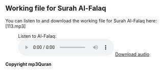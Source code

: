 ## Working file for Surah Al-Falaq

You can listen to and download the working file for Surah Al-Falaq here: [113.mp3]
<figure>
  <figcaption>Listen to Al-Falaq:</figcaption>
  <audio controls src="https://server13.mp3quran.net/husr/113.mp3"></audio>
  <a href="https://server13.mp3quran.net/husr/113.mp3"> Download audio </a>
</figure>

**Copyright mp3Quran**
